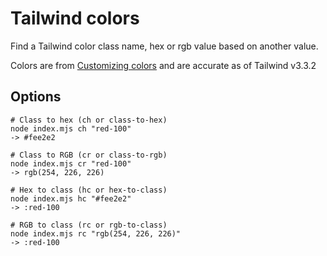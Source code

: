 # Tailwind colors

Find a Tailwind color class name, hex or rgb value based on another value.

Colors are from [Customizing colors](https://tailwindcss.com/docs/customizing-colors) and are accurate as of Tailwind v3.3.2

## Options

```
# Class to hex (ch or class-to-hex)
node index.mjs ch "red-100"
-> #fee2e2

# Class to RGB (cr or class-to-rgb)
node index.mjs cr "red-100"
-> rgb(254, 226, 226)

# Hex to class (hc or hex-to-class)
node index.mjs hc "#fee2e2"
-> :red-100

# RGB to class (rc or rgb-to-class)
node index.mjs rc "rgb(254, 226, 226)"
-> :red-100
```
